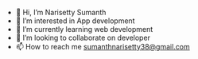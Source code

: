 - 👋 Hi, I’m Narisetty Sumanth
- 👀 I’m interested in App development
- 🌱 I’m currently learning web development
- 💞️ I’m looking to collaborate on developer
- 📫 How to reach me sumanthnarisetty38@gmail.com

<!---
sumanth24111/sumanth24111 is a ✨ special ✨ repository because its `README.md` (this file) appears on your GitHub profile.
You can click the Preview link to take a look at your changes.
--->
